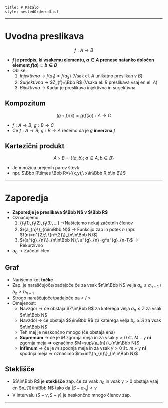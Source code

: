 ```table-of-contents
title: # Kazalo
style: nestedOrderedList
```
---
# Uvodna preslikava
$$f: A\to B$$
- **$f$ je predpis, ki vsakemu elementu, $a\in A$ prenese natanko določen element $f(a)=b\in B$** 
- Oblike:
	1. *Injektivna* -> $f(a_{1})\ne f(a_{2})$ (Vsak el. $A$ unikatno preslikan v $B$)
	2. *Surjektivna* -> $Z_{f}=\Bbb R$ (Vsaka el. $B$ preslikava vsaj en el. $A$)
	3. *Bijektivna* -> Kadar je preslikava injektivna in surjektivna
## Kompozitum
$$(g\circ f)(x)=g(f(x)): A\to C$$
- $f: A\to B;\ g: B\to C$
- Če $f: A\to B;\ g: B\to A$ rečemo da je $g$ **inverzna** $f$
## Kartezični produkt
$$A\times B=\{(a,b);\ a\in A,b\in B\}$$
- Je množica urejenih parov števk
- npr. $\Bbb R\times \Bbb R=\{(x,y);\ x\in\Bbb R,b\in B\}$
---
# Zaporedja
- **Zaporedje je preslikava $\Bbb N$ v $\Bbb R$**
- Označujemo:
	1. $\{f_{1}(1), f_{1}(2), f_{1}(3), \dots\}$ ->Naštejemo nekaj začetnih členov
	2. $\{a_{n}\}_{n\in\Bbb N}$ -> Funkcijo zap in potek $n$ (npr. $f(n)=n^{2};\ \{n^{2}\}_{n\in\Bbb N}$)
	3. $\{a^{g}_{n}\}_{n\in\Bbb N};\ a^{g}_{n}=g*a^{g}_{n-1}$ -> Rekurzivno
- $a_{0}$ -> Začetni člen
## Graf
- Narišemo kot **točke**
- Zap. je naraščujoče/padajoče če za vsak $n\in\Bbb N$ velja $a_{n}\le a_{n+1}$ / $b_{n}\ge b_{n+1}$
- Strogo naraščujoče/padajoče pa $\lt$ / $\gt$
- Omejenost:
	- Navzgor -> če obstaja $Z\in\Bbb R$ za katerega velja $a_{n}\le Z$ za vsak $n\in\Bbb N$
	- Navzdol -> če obstaja $S\in\Bbb R$ za katerega velja $b_{n}\ge S$ za vsak $n\in\Bbb N$
	- Teh mej je neskončno mnogo (če obstaja ena)
	- **Supremum** -> če je $M$ zgornja meja in za vsak $\gamma>0$ št. $M-\gamma$ **ni** zgornja meja => označimo $M=sup\{a_{n}\}_{n\in\Bbb N}$
	- **Infimum** -> če je $m$ spodnja meja in za vsak $\gamma>0$ št. $m+\gamma$ **ni** spodnja meja => označimo $m=inf\{a_{n}\}_{n\in\Bbb N}$
## Steklišče
- $S\in\Bbb R$ je **steklišče** zap. če za vsak $n_{0}$ in vsak $\gamma>0$ obstaja vsaj en $n_{1}\in\Bbb N$ tako da $|S-a_{n_{1}}|<\gamma$
- V intervalu $(S-\gamma, S+\gamma)$ je neskončno mnogo členov zap. 
--- 